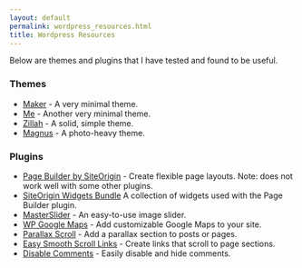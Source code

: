 ```yaml
---
layout: default
permalink: wordpress_resources.html
title: Wordpress Resources
---
```


Below are themes and plugins that I have tested and found to be useful.

### Themes

- [Maker](https://wordpress.org/themes/maker/) - A very minimal theme.
- [Me](https://wordpress.org/themes/me/) - Another very minimal theme.
- [Zillah](https://wordpress.org/themes/zillah/) - A solid, simple theme.
- [Magnus](https://wordpress.org/themes/magnus/) - A photo-heavy theme.

### Plugins

- [Page Builder by SiteOrigin](https://wordpress.org/plugins/siteorigin-panels/) - Create flexible page layouts. Note: does not work well with some other plugins.
- [SiteOrigin Widgets Bundle](https://wordpress.org/plugins/so-widgets-bundle/) A collection of widgets used with the Page Builder plugin.
- [MasterSlider](https://wordpress.org/plugins/master-slider/) - An easy-to-use image slider.
- [WP Google Maps](https://wordpress.org/plugins/wp-google-maps/) - Add customizable Google Maps to your site.
- [Parallax Scroll](https://wordpress.org/plugins/adamrob-parallax-scroll/) - Add a parallax section to posts or pages.
- [Easy Smooth Scroll Links](https://wordpress.org/plugins/easy-smooth-scroll-links/) - Create links that scroll to page sections.
- [Disable Comments](https://wordpress.org/plugins/disable-comments/) - Easily disable and hide comments.     
